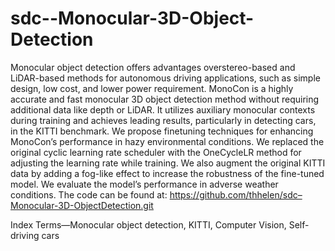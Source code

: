 # sdc--Monocular-3D-Object-Detection
Monocular object detection offers advantages overstereo-based and LiDAR-based methods for autonomous driving applications, such as simple design, low cost, and lower power requirement. MonoCon is a highly accurate and fast monocular 3D object detection method without requiring additional data like depth or LiDAR. It utilizes auxiliary monocular contexts during training and achieves leading results, particularly in detecting cars, in the KITTI benchmark. We propose finetuning techniques for enhancing MonoCon’s performance in hazy environmental conditions. We replaced the original cyclic learning rate scheduler with the OneCycleLR method for adjusting the learning rate while training. We also augment the original KITTI data by adding a fog-like effect to increase the robustness of the fine-tuned model. We evaluate the model’s performance in adverse weather conditions. The code can be found at: https://github.com/thhelen/sdc–Monocular-3D-ObjectDetection.git

Index Terms—Monocular object detection, KITTI, Computer Vision, Self-driving cars
